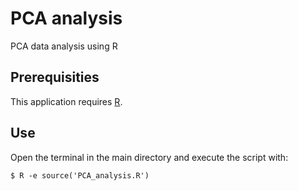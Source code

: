 # PCA analysis

PCA data analysis using R

## Prerequisities

This application requires [R](https://cran.r-project.org/).

## Use

Open the terminal in the main directory and execute the script with:

```
$ R -e source('PCA_analysis.R')
```